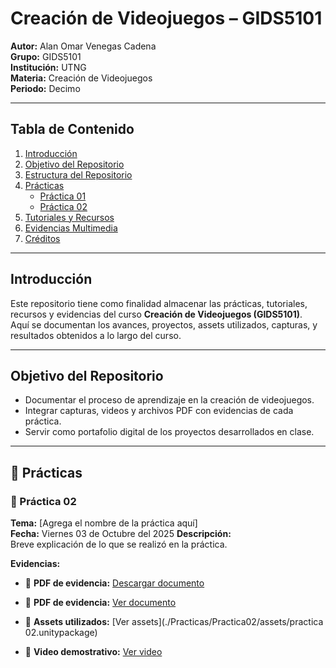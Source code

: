 # Creación de Videojuegos – GIDS5101

**Autor:** Alan Omar Venegas Cadena  
**Grupo:** GIDS5101  
**Institución:** UTNG  
**Materia:** Creación de Videojuegos  
**Periodo:** Decimo

---

##  Tabla de Contenido

1. [Introducción](#introducción)
2. [Objetivo del Repositorio](#objetivo-del-repositorio)
3. [Estructura del Repositorio](#estructura-del-repositorio)
4. [Prácticas](#prácticas)
   - [Práctica 01](#práctica-01)
   - [Práctica 02](#práctica-02)
5. [Tutoriales y Recursos](#tutoriales-y-recursos)
6. [Evidencias Multimedia](#evidencias-multimedia)
7. [Créditos](#créditos)

---

##  Introducción

Este repositorio tiene como finalidad almacenar las prácticas, tutoriales, recursos y evidencias del curso **Creación de Videojuegos (GIDS5101)**.  
Aquí se documentan los avances, proyectos, assets utilizados, capturas, y resultados obtenidos a lo largo del curso.

---

##  Objetivo del Repositorio

- Documentar el proceso de aprendizaje en la creación de videojuegos.  
- Integrar capturas, videos y archivos PDF con evidencias de cada práctica.  
- Servir como portafolio digital de los proyectos desarrollados en clase.

---
## 🧩 Prácticas

### 🧠 Práctica 02  
**Tema:** [Agrega el nombre de la práctica aquí]  
**Fecha:** Viernes 03 de Octubre del 2025 
**Descripción:**  
Breve explicación de lo que se realizó en la práctica.

**Evidencias:**  
- 📄 **PDF de evidencia:** <a href="https://raw.githubusercontent.com/ABOK451/Creacion-de-Videojuegos-GIDS5101/main/Practicas/Practica02/Practica02.pdf" download>Descargar documento</a>

- 📄 **PDF de evidencia:** [Ver documento](./Practicas/Practica02/Practica02.pdf)  
- 🧰 **Assets utilizados:** [Ver assets](./Practicas/Practica02/assets/practica 02.unitypackage) 
- 🎥 **Video demostrativo:** [Ver video](#)  



